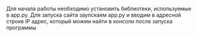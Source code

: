 Для начала работы необходимо установить библиотеки, используемые в app.py. Для запуска сайта заупскаем app.py и вводим в адресной строке IP адрес, который можем найти в консоли после запуска программы
